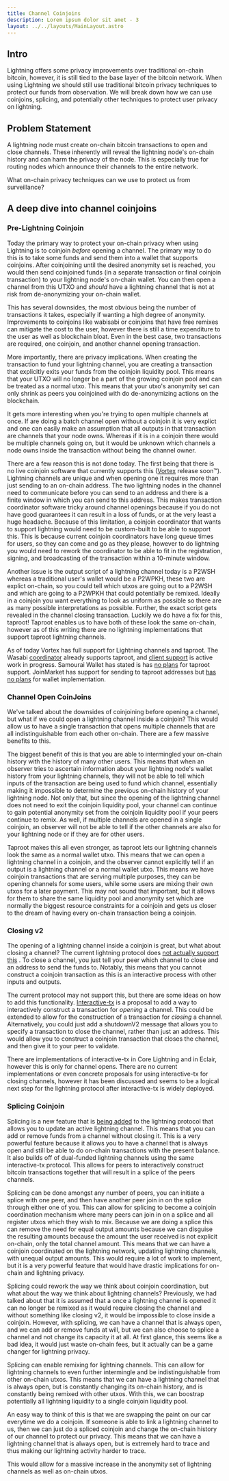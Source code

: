 ```yaml
---
title: Channel Coinjoins
description: Lorem ipsum dolor sit amet - 3
layout: ../../layouts/MainLayout.astro
---
```


## Intro

Lightning offers some privacy improvements over traditional on-chain bitcoin, however, it is still tied to the base
layer of the bitcoin network. When using Lightning we should still use traditional bitcoin privacy techniques to protect
our funds from observation. We will break down how we can use coinjoins, splicing, and potentially other techniques to
protect user privacy on lightning.

## Problem Statement

A lightning node must create on-chain bitcoin transactions to open and close channels. These inherently will reveal the
lightning node's on-chain history and can harm the privacy of the node. This is especially true for routing nodes which
announce their channels to the entire network.

What on-chain privacy techniques can we use to protect us from surveillance?

## A deep dive into channel coinjoins

### Pre-Lightning Coinjoin

Today the primary way to protect your on-chain privacy when using Lightning is to coinjoin _before_
opening a channel. The primary way to do this is to take some funds and send them into a wallet that supports coinjoins.
After coinjoining until the desired anonymity set is reached, you would then send coinjoined funds (in a separate
transaction or final coinjoin transaction) to your lightning node's on-chain wallet. You can then open a channel from
this UTXO and _should_ have a lightning channel that is not at risk from de-anonymizing your on-chain wallet.

This has several downsides, the most obvious being the number of transactions it takes, especially if wanting a high
degree of anonymity. Improvements to coinjoins like wabisabi or coinjoins that have free remixes can mitigate the cost
to the user, however there is still a time expenditure to the user as well as blockchain bloat. Even in the best case,
two transactions are required, one coinjoin, and another channel opening transaction.

More importantly, there are privacy implications. When creating the transaction to fund your lightning channel, you are
creating a transaction that explicitly exits your funds from the coinjoin liquidity pool. This means that your UTXO will
no longer be a part of the growing coinjoin pool and can be treated as a normal utxo. This means that your utxo's
anonymity set can only shrink as peers you coinjoined with do de-anonymizing actions on the blockchain.

It gets more interesting when you're trying to open multiple channels at once. If are doing a batch channel open without
a coinjoin it is very explict and one can easily make an assumption that all outputs in that transaction are channels
that your node owns. Whereas if it is in a coinjoin there would be multiple channels going on, but it would be unknown
which channels a node owns inside the transaction without being the channel owner.

There are a few reason this is not done today. The first being that there is no live coinjoin software that currently
supports this ([Vortex](https://github.com/ln-vortex/ln-vortex) release soon™). Lightning channels are unique and
when opening one it requires more than just sending to an on-chain address. The two lightning nodes in the channel need
to communicate before you can send to an address and there is a finite window in which you can send to this address.
This makes transaction coordinator software tricky around channel openings because if you do not have good guarantees it
can result in a loss of funds, or at the very least a huge headache. Because of this limitation, a
coinjoin coordinator that wants to support lightning would need to be custom-built to be able to support this. This is
because current coinjoin coordinators have long queue times for users, so they can come and go as they please, however
to do lightning you would need to rework the coordinator to be able to fit in the registration, signing, and
broadcasting of the transaction within a 10-minute window.

Another issue is the output script of a lightning channel today is a P2WSH whereas a traditional user's wallet would be
a P2WPKH, these two are explict on-chain, so you could tell which utxos are going out to a P2WSH and which are going to
a P2WPKH that could potentially be remixed. Ideally in a coinjoin you want everything to look as uniform as possible so
there are as many possible interpretations as possible. Further, the exact script gets revealed in the channel closing
transaction. Luckily we do have a fix for this, taproot! Taproot enables us to have both of these look the same
on-chain, however as of this writing there are no lightning implementations that support taproot lightning channels.

As of today Vortex has full support for Lightning channels and taproot. The
Wasabi [coordinator](https://github.com/zkSNACKs/WalletWasabi/pull/8831) already supports taproot,
and [client support](https://github.com/zkSNACKs/WalletWasabi/pull/9070) is active work in progress. Samourai Wallet has
stated is has [no plans](https://twitter.com/SamouraiWallet/status/1415788631491497985) for taproot support. JoinMarket
has support for sending to taproot addresses
but [has no plans](https://github.com/JoinMarket-Org/joinmarket-clientserver/issues/1079#issuecomment-1041594917) for
wallet implementation.

### Channel Open CoinJoins

We've talked about the downsides of coinjoining before opening a channel, but what if we could open a lightning channel
inside a coinjoin? This would allow us to have a single transaction that opens multiple channels that are all
indistinguishable from each other on-chain. There are a few massive benefits to this.

The biggest benefit of this is that you are able to intermingled your on-chain history with the history of many other
users. This means that when an observer tries to ascertain information about your lightning node's wallet history from
your lightning channels, they will not be able to tell which inputs of the transaction are being used to fund which
channel, essentially making it impossible to determine the previous on-chain history of your lightning node. Not only
that, but since the opening of the lightning channel does not need to exit the coinjoin liquidity pool, your channel can
continue to gain potential anonymity set from the coinjoin liquidity pool if your peers continue to remix. As well, if
multiple channels are opened in a single coinjoin, an observer will not be able to tell if the other channels are also
for your lightning node or if they are for other users.

Taproot makes this all even stronger, as taproot lets our lightning channels look the same as a normal wallet utxo. This
means that we can open a lightning channel in a coinjoin, and the observer cannot explicitly tell if an output is a
lightning channel or a normal wallet utxo. This means we have coinjoin transactions that are serving multiple purposes,
they can be opening channels for some users, while some users are mixing their own utxos for a later payment. This may
not sound that important, but it allows for them to share the same liquidity pool and anonymity set which are normally
the biggest resource constraints for a coinjoin and gets us closer to the dream of having every on-chain transaction
being a coinjoin.

### Closing v2

The opening of a lightning channel inside a coinjoin is great, but what about closing a channel? The current lightning
protocol
does [not actually support this](https://github.com/lightning/bolts/blob/341ec844f13c0c0abc4fe849059fbb98173f9766/02-peer-protocol.md#closing-initiation-shutdown)
. To close a channel, you just tell your peer which channel to close and an address to send the funds to. Notably, this
means that you cannot construct a coinjoin transaction as this is an interactive process with other inputs and outputs.

The current protocol may not support this, but there are some ideas on how to add this functionality.
[Interactive-tx](https://github.com/lightning/bolts/pull/851) is a proposal to add a way to interactively construct a
transaction for _opening_ a channel. This could be extended to allow for the construction of a transaction for _closing_
a channel. Alternatively, you could just add a shutdownV2 message that allows you to specify a transaction to close the
channel, rather than just an address. This would allow you to construct a coinjoin transaction that closes the channel,
and then give it to your peer to validate.

There are implementations of interactive-tx in Core Lightning and in Eclair, however this is only for channel opens.
There are no current implementations or even concrete proposals for using interactive-tx for closing channels, however
it has been discussed and seems to be a logical next step for the lightning protocol after interactive-tx is widely
deployed.

### Splicing Coinjoin

Splicing is a new feature that is [being added](https://github.com/lightning/bolts/pull/863) to the
lightning protocol that allows you to update an active lightning channel. This means that you can add or remove funds
from a channel without closing it. This is a very powerful feature because it allows you to have a channel that is
always open and still be able to do on-chain transactions with the present balance. It also builds off of dual-funded
lightning channels using the same interactive-tx protocol. This allows for peers to interactively construct bitcoin
transactions together that will result in a splice of the peers channels.

Splicing can be done amongst any number of peers, you can initiate a splice with one peer, and then have another peer
join in on the splice through either one of you. This can allow for splicing to become a coinjoin coordination mechanism
where many peers can join in on a splice and all register utxos which they wish to mix. Because we are doing a splice
this can remove the need for equal output amounts because we can disguise the resulting amounts because the amount the
user received is not explicit on-chain, only the total channel amount. This means that we can have a coinjoin
coordinated on the lightning network, updating lightning channels, with unequal output amounts. This would require a lot
of work to implement, but it is a very powerful feature that would have drastic implications for on-chain and lightning
privacy.

Splicing could rework the way we think about coinjoin coordination, but what about the way we think about lightning
channels? Previously, we had talked about that it is assumed that a once a lightning channel is opened it can no longer
be remixed as it would require closing the channel and without something like closing v2, it would be impossible to
close inside a coinjoin. However, with splicing, we can have a channel that is always open, and we can add or remove
funds at will, but we can also choose to splice a channel and not change its capacity it at all. At first glance, this
seems like a bad idea, it would just waste on-chain fees, but it actually can be a game changer for lightning privacy.

Splicing can enable remixing for lightning channels. This can allow for lightning channels to even further intermingle
and be indistinguishable from other on-chain utxos. This means that we can have a lightning channel that is always open,
but is constantly changing its on-chain history, and is constantly being remixed with other utxos. With this, we can
boostrap potentially all lightning liquidity to a single coinjoin liquidity pool.

An easy way to think of this is that we are swapping the paint on our car everytime we do a coinjoin. If someone is able
to link a lightning channel to us, then we can just do a spliced coinjoin and change the on-chain history of our channel
to protect our privacy. This means that we can have a lightning channel that is always open, but is extremely hard to
trace and thus making our lightning activity harder to trace.

This would allow for a massive increase in the anonymity set of lightning channels as well as on-chain utxos.

